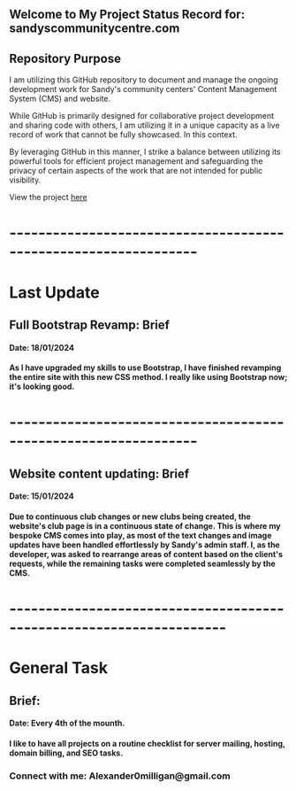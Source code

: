 <h3 align="center">
    <h2>Welcome to My Project Status Record for: sandyscommunitycentre.com</h2>
</h3>

<h3 align="center">
    <h2>Repository Purpose</h2>
    <p>I am utilizing this GitHub repository to document and manage the ongoing development work for Sandy's community centers' Content Management System (CMS) and website.</p><p>While GitHub is primarily designed for collaborative project development and sharing code with others, I am utilizing it in a unique capacity as a live record of work that cannot be fully showcased. In this context.</p><p>By leveraging GitHub in this manner, I strike a balance between utilizing its powerful tools for efficient project management and safeguarding the privacy of certain aspects of the work that are not intended for public visibility.</p>
    <p>View the project <a href="https://sandyscommunitycentre.com/">here</a>

</h3>

<h3 align="center">
    <h1>----------------------------------------------------------------</h1>
    <h1>Last Update</h1>
    <h2>Full Bootstrap Revamp: Brief</h2><h4>Date: 18/01/2024</h4>
    <h4>As I have upgraded my skills to use Bootstrap, I have finished revamping the entire site with this new CSS method. I really like using Bootstrap now; it's looking good.</h4>
    <h1>----------------------------------------------------------------</h1>
    <h2>Website content updating: Brief</h2><h4>Date: 15/01/2024</h4>
    <h4>Due to continuous club changes or new clubs being created, the website's club page is in a continuous state of change. This is where my bespoke CMS comes into play, as most of the text changes and image updates have been handled effortlessly by Sandy's admin staff. I, as the developer, was asked to rearrange areas of content based on the client's requests, while the remaining tasks were completed seamlessly by the CMS.</h4>
</h3>

<h3 align="center">
<h1>--------------------------------------------------------------------</h1>
    <h1>General Task</h1>
    <h2>Brief: </h2><h4>Date: Every 4th of the mounth.</h4>
    <h4>I like to have all projects on a routine checklist for server mailing, hosting, domain billing, and SEO tasks.</h4>
</h3>

<h3 align="left">Connect with me: Alexander0milligan@gmail.com</h3>
